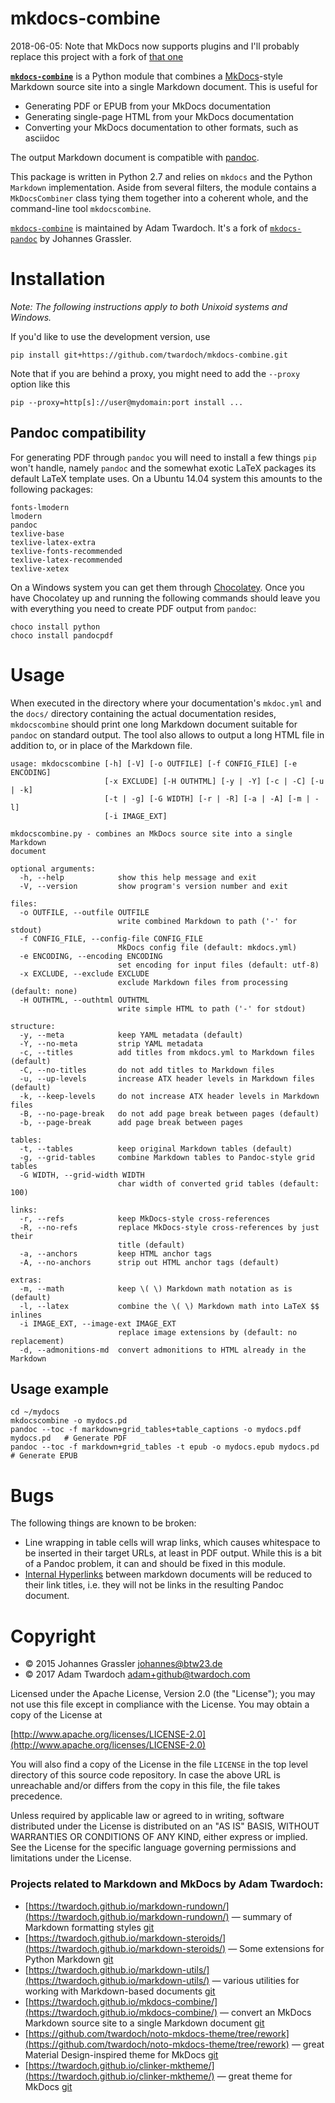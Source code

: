 # mkdocs-combine

2018-06-05: Note that MkDocs now supports plugins and I'll probably replace this project with a fork of [that one](https://github.com/shauser/mkdocs-pdf-export-plugin)

[**`mkdocs-combine`**](https://github.com/twardoch/mkdocs-combine/) is a Python module that combines a [MkDocs](http://www.mkdocs.org/)-style Markdown source site into a single Markdown document. This is useful for

* Generating PDF or EPUB from your MkDocs documentation
* Generating single-page HTML from your MkDocs documentation
* Converting your MkDocs documentation to other formats, such as asciidoc

The output Markdown document is compatible with [pandoc](http://www.pandoc.org/). 

This package is written in Python 2.7 and relies on `mkdocs` and the Python `Markdown` implementation. Aside from several filters, the module contains a `MkDocsCombiner` class tying them together into a coherent whole, and the command-line tool `mkdocscombine`. 

[`mkdocs-combine`](https://github.com/twardoch/mkdocs-combine/) is maintained by Adam Twardoch. It's a fork of [`mkdocs-pandoc`](https://github.com/jgrassler/mkdocs-pandoc) by Johannes Grassler. 

# Installation

_Note: The following instructions apply to both Unixoid systems and Windows._

If you'd like to use the development version, use

```
pip install git+https://github.com/twardoch/mkdocs-combine.git
```

Note that if you are behind a proxy, you might need to add the `--proxy` option like this

```
pip --proxy=http[s]://user@mydomain:port install ...
```

## Pandoc compatibility

For generating PDF through `pandoc` you will need to install a few things `pip` won't handle, namely `pandoc` and the somewhat exotic LaTeX packages its default LaTeX template uses. On a Ubuntu 14.04 system this amounts to the following packages:

```
fonts-lmodern
lmodern
pandoc
texlive-base
texlive-latex-extra
texlive-fonts-recommended
texlive-latex-recommended
texlive-xetex
```
On a Windows system you can get them through [Chocolatey](https://chocolatey.org/). Once you have Chocolatey up and running the following commands should leave you with everything you need to create PDF output from `pandoc`:

```
choco install python
choco install pandocpdf
```

# Usage

When executed in the directory where your documentation's `mkdoc.yml` and the `docs/` directory containing the actual documentation resides, `mkdocscombine` should print one long Markdown document suitable for `pandoc` on standard output. The tool also allows to output a long HTML file in addition to, or in place of the Markdown file. 

```
usage: mkdocscombine [-h] [-V] [-o OUTFILE] [-f CONFIG_FILE] [-e ENCODING]
                     [-x EXCLUDE] [-H OUTHTML] [-y | -Y] [-c | -C] [-u | -k]
                     [-t | -g] [-G WIDTH] [-r | -R] [-a | -A] [-m | -l]
                     [-i IMAGE_EXT]

mkdocscombine.py - combines an MkDocs source site into a single Markdown
document

optional arguments:
  -h, --help            show this help message and exit
  -V, --version         show program's version number and exit

files:
  -o OUTFILE, --outfile OUTFILE
                        write combined Markdown to path ('-' for stdout)
  -f CONFIG_FILE, --config-file CONFIG_FILE
                        MkDocs config file (default: mkdocs.yml)
  -e ENCODING, --encoding ENCODING
                        set encoding for input files (default: utf-8)
  -x EXCLUDE, --exclude EXCLUDE
                        exclude Markdown files from processing (default: none)
  -H OUTHTML, --outhtml OUTHTML
                        write simple HTML to path ('-' for stdout)

structure:
  -y, --meta            keep YAML metadata (default)
  -Y, --no-meta         strip YAML metadata
  -c, --titles          add titles from mkdocs.yml to Markdown files (default)
  -C, --no-titles       do not add titles to Markdown files
  -u, --up-levels       increase ATX header levels in Markdown files (default)
  -k, --keep-levels     do not increase ATX header levels in Markdown files
  -B, --no-page-break   do not add page break between pages (default)
  -b, --page-break      add page break between pages

tables:
  -t, --tables          keep original Markdown tables (default)
  -g, --grid-tables     combine Markdown tables to Pandoc-style grid tables
  -G WIDTH, --grid-width WIDTH
                        char width of converted grid tables (default: 100)

links:
  -r, --refs            keep MkDocs-style cross-references
  -R, --no-refs         replace MkDocs-style cross-references by just their
                        title (default)
  -a, --anchors         keep HTML anchor tags
  -A, --no-anchors      strip out HTML anchor tags (default)

extras:
  -m, --math            keep \( \) Markdown math notation as is (default)
  -l, --latex           combine the \( \) Markdown math into LaTeX $$ inlines
  -i IMAGE_EXT, --image-ext IMAGE_EXT
                        replace image extensions by (default: no replacement)
  -d, --admonitions-md  convert admonitions to HTML already in the Markdown
```

## Usage example

```
cd ~/mydocs
mkdocscombine -o mydocs.pd
pandoc --toc -f markdown+grid_tables+table_captions -o mydocs.pdf mydocs.pd   # Generate PDF
pandoc --toc -f markdown+grid_tables -t epub -o mydocs.epub mydocs.pd         # Generate EPUB
```

# Bugs

The following things are known to be broken:

* Line wrapping in table cells will wrap links, which causes whitespace to be inserted in their target URLs, at least in PDF output. While this is a bit of a Pandoc problem, it can and should be fixed in this module.
* [Internal Hyperlinks](http://www.mkdocs.org/user-guide/writing-your-docs/#internal-hyperlinks) between markdown documents will be reduced to their link titles, i.e. they will not be links in the resulting Pandoc document.

# Copyright

  * © 2015 Johannes Grassler <johannes@btw23.de>
  * © 2017 Adam Twardoch <adam+github@twardoch.com>

Licensed under the Apache License, Version 2.0 (the "License");
you may not use this file except in compliance with the License.
You may obtain a copy of the License at

[http://www.apache.org/licenses/LICENSE-2.0](http://www.apache.org/licenses/LICENSE-2.0)

You will also find a copy of the License in the file `LICENSE` in the top level
directory of this source code repository. In case the above URL is unreachable and/or differs from the copy in this file, the file takes precedence.

Unless required by applicable law or agreed to in writing, software
distributed under the License is distributed on an "AS IS" BASIS,
WITHOUT WARRANTIES OR CONDITIONS OF ANY KIND, either express or implied. See the License for the specific language governing permissions and limitations under the License.


### Projects related to Markdown and MkDocs by Adam Twardoch: 

* [https://twardoch.github.io/markdown-rundown/](https://twardoch.github.io/markdown-rundown/) — summary of Markdown formatting styles [git](https://github.com/twardoch/markdown-rundown)
* [https://twardoch.github.io/markdown-steroids/](https://twardoch.github.io/markdown-steroids/) — Some extensions for Python Markdown [git](https://github.com/twardoch/markdown-steroids)
* [https://twardoch.github.io/markdown-utils/](https://twardoch.github.io/markdown-utils/) — various utilities for working with Markdown-based documents [git](https://github.com/twardoch/markdown-utils)
* [https://twardoch.github.io/mkdocs-combine/](https://twardoch.github.io/mkdocs-combine/) — convert an MkDocs Markdown source site to a single Markdown document [git](https://github.com/twardoch/mkdocs-combine)
* [https://github.com/twardoch/noto-mkdocs-theme/tree/rework](https://github.com/twardoch/noto-mkdocs-theme/tree/rework) — great Material Design-inspired theme for MkDocs [git](https://github.com/twardoch/noto-mkdocs-theme)
* [https://twardoch.github.io/clinker-mktheme/](https://twardoch.github.io/clinker-mktheme/) — great theme for MkDocs [git](https://github.com/twardoch/clinker-mktheme)

